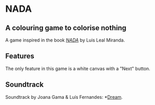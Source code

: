 # NADA

## A colouring game to colorise nothing

A game inspired in the book *[NADA](https://shop.lavandaria.net/product/nada-um-livro-para-colorir-coisa-nenhuma-luis-leal-miranda-ed-livraria-plutao-hihihi)* by Luis Leal Miranda.

## Features

The only feature in this game is a white canvas with a "Next" button.

## Soundtrack

Soundtrack by Joana Gama & Luís Fernandes:  *[Dream](https://shhpuma.bandcamp.com/track/dream).

